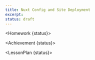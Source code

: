 ```yaml
---
title: Nuxt Config and Site Deployment
excerpt:
status: draft
---
```

<script>
	import Homework from "$lib/components/Homework.svelte";
	import LessonPlan from "$lib/components/LessonPlan.svelte";
	import LabTime from "$lib/components/LabTime.svelte";
	import Achievement from "$lib/components/Achievement.svelte";
</script>

<Homework {status}>

</Homework>

<Achievement {status}>

</Achievement>

<LessonPlan {status}>

</LessonPlan>

